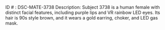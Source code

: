 ID # : DSC-MATE-3738
Description: Subject 3738 is a human female with distinct facial features, including purple lips and VR rainbow LED eyes. Its hair is 90s style brown, and it wears a gold earring, choker, and LED gas mask. 